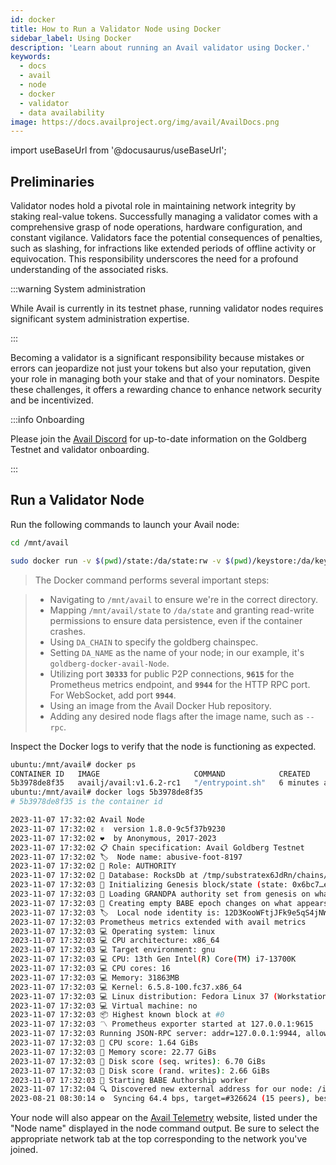 ```yaml
---
id: docker
title: How to Run a Validator Node using Docker
sidebar_label: Using Docker
description: 'Learn about running an Avail validator using Docker.'
keywords:
  - docs
  - avail
  - node
  - docker
  - validator
  - data availability
image: https://docs.availproject.org/img/avail/AvailDocs.png
---
```


import useBaseUrl from '@docusaurus/useBaseUrl';

## Preliminaries

Validator nodes hold a pivotal role in maintaining network integrity by staking real-value tokens. Successfully managing a validator comes with a comprehensive grasp of node operations, hardware configuration, and constant vigilance. Validators face the potential consequences of penalties, such as slashing, for infractions like extended periods of offline activity or equivocation. This responsibility underscores the need for a profound understanding of the associated risks.

:::warning System administration

While Avail is currently in its testnet phase, running validator nodes requires significant system administration expertise.

:::

Becoming a validator is a significant responsibility because mistakes or errors can jeopardize not just your tokens but also your reputation, given your role in managing both your stake and that of your nominators. Despite these challenges, it offers a rewarding chance to enhance network security and be incentivized.

:::info Onboarding

Please join the [<ins>Avail Discord</ins>](https://discord.com/invite/y6fHnxZQX8) for up-to-date information on the Goldberg Testnet and
validator onboarding.

:::

## Run a Validator Node

Run the following commands to launch your Avail node:

```bash
cd /mnt/avail

sudo docker run -v $(pwd)/state:/da/state:rw -v $(pwd)/keystore:/da/keystore:rw -e DA_CHAIN=goldberg -e DA_NAME=goldberg-docker-avail-Node -p 0.0.0.0:30333:30333 -p 9615:9615 -p 9944:9944 -d --restart unless-stopped availj/avail:v1.8.0.2
```

> The Docker command performs several important steps:

> - Navigating to `/mnt/avail` to ensure we're in the correct directory.
> - Mapping `/mnt/avail/state` to `/da/state` and granting read-write permissions to ensure data persistence, even if the container crashes.
> - Using `DA_CHAIN` to specify the goldberg chainspec.
> - Setting `DA_NAME` as the name of your node; in our example, it's `goldberg-docker-avail-Node`.
> - Utilizing port **`30333`** for public P2P connections, **`9615`** for the Prometheus metrics endpoint, and **`9944`** for the HTTP RPC port. For WebSocket, add port **`9944`**.
> - Using an image from the Avail Docker Hub repository.
> - Adding any desired node flags after the image name, such as `--rpc`.

Inspect the Docker logs to verify that the node is functioning as expected.

```bash
ubuntu:/mnt/avail# docker ps
CONTAINER ID   IMAGE                     COMMAND            CREATED         STATUS         PORTS                                                                                                            NAMES
5b3978de8f35   availj/avail:v1.6.2-rc1   "/entrypoint.sh"   6 minutes ago   Up 6 minutes   0.0.0.0:9615->9615/tcp, :::9615->9615/tcp, 0.0.0.0:9944->9944/tcp, 0.0.0.0:30333->30333/tcp, :::9944->9944/tcp   relaxed_wilson
ubuntu:/mnt/avail# docker logs 5b3978de8f35
# 5b3978de8f35 is the container id
```

```bash
2023-11-07 17:32:02 Avail Node
2023-11-07 17:32:02 ✌️  version 1.8.0-9c5f37b9230
2023-11-07 17:32:02 ❤️  by Anonymous, 2017-2023
2023-11-07 17:32:02 📋 Chain specification: Avail Goldberg Testnet
2023-11-07 17:32:02 🏷  Node name: abusive-foot-8197
2023-11-07 17:32:02 👤 Role: AUTHORITY
2023-11-07 17:32:02 💾 Database: RocksDb at /tmp/substratex6JdRn/chains/avail_goldberg_testnet/db/full
2023-11-07 17:32:03 🔨 Initializing Genesis block/state (state: 0x6bc7…ec83, header-hash: 0x6f09…a7ae)
2023-11-07 17:32:03 👴 Loading GRANDPA authority set from genesis on what appears to be first startup.
2023-11-07 17:32:03 👶 Creating empty BABE epoch changes on what appears to be first startup.
2023-11-07 17:32:03 🏷  Local node identity is: 12D3KooWFtjJFk9e5qS4jNWTPSUhTcpSLzeY25P3MeAhzDg6PHwd
2023-11-07 17:32:03 Prometheus metrics extended with avail metrics
2023-11-07 17:32:03 💻 Operating system: linux
2023-11-07 17:32:03 💻 CPU architecture: x86_64
2023-11-07 17:32:03 💻 Target environment: gnu
2023-11-07 17:32:03 💻 CPU: 13th Gen Intel(R) Core(TM) i7-13700K
2023-11-07 17:32:03 💻 CPU cores: 16
2023-11-07 17:32:03 💻 Memory: 31863MB
2023-11-07 17:32:03 💻 Kernel: 6.5.8-100.fc37.x86_64
2023-11-07 17:32:03 💻 Linux distribution: Fedora Linux 37 (Workstation Edition)
2023-11-07 17:32:03 💻 Virtual machine: no
2023-11-07 17:32:03 📦 Highest known block at #0
2023-11-07 17:32:03 〽️ Prometheus exporter started at 127.0.0.1:9615
2023-11-07 17:32:03 Running JSON-RPC server: addr=127.0.0.1:9944, allowed origins=["http://localhost:*", "http://127.0.0.1:*", "https://localhost:*", "https://127.0.0.1:*", "https://polkadot.js.org"]
2023-11-07 17:32:03 🏁 CPU score: 1.64 GiBs
2023-11-07 17:32:03 🏁 Memory score: 22.77 GiBs
2023-11-07 17:32:03 🏁 Disk score (seq. writes): 6.70 GiBs
2023-11-07 17:32:03 🏁 Disk score (rand. writes): 2.66 GiBs
2023-11-07 17:32:03 👶 Starting BABE Authorship worker
2023-11-07 17:32:04 🔍 Discovered new external address for our node: /ip4/176.61.156.176/tcp/30333/p2p/12D3KooWFtjJFk9e5qS4jNWTPSUhTcpSLzeY25P3MeAhzDg6PHwd
2023-08-21 08:30:14 ⚙️  Syncing 64.4 bps, target=#326624 (15 peers), best: #9728 (0xb4fe…e318), finalized #9317 (0x37b6…28ff), ⬇ 40.2kiB/s ⬆ 1.8kiB/s
```

Your node will also appear on the [Avail Telemetry](http://telemetry.avail.tools/)
website, listed under the "Node name" displayed in the node command output. Be sure
to select the appropriate network tab at the top corresponding to the network you've
joined.
